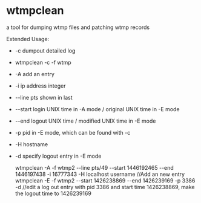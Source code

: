 wtmpclean
=========

a tool for dumping wtmp files and patching wtmp records

Extended Usage:

* -c dumpout detailed log
* wtmpclean -c -f wtmp
* -A add an entry
* -i ip address integer
* --line pts shown in last
* --start login UNIX time in -A mode / original UNIX time in -E mode
* --end logout UNIX time / modified UNIX time in -E mode
* -p pid in -E mode, which can be found with -c
* -H hostname
* -d specify logout entry in -E mode

	wtmpclean -A -f wtmp2 --line pts/49 --start 1446192465 --end 1446197438 -i 16777343 -H localhost username     //Add an new entry
	wtmpclean -E -f wtmp2 --start 1426238869 --end 1426239169 -p 3386 -d     //edit a log out entry with pid 3386 and start time 1426238869, make the logout time to 1426239169

